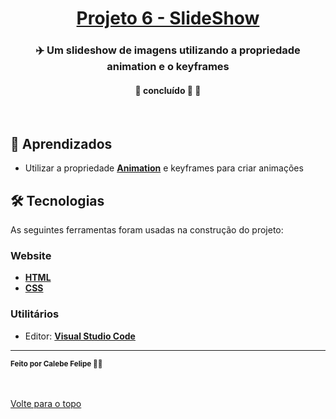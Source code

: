 <h1 align="center">
     <a href="#" alt="website de agencia de viagem">Projeto 6 - SlideShow</a>
</h1>

<h3 align="center">
    ✈️ Um slideshow de imagens utilizando a propriedade animation e o keyframes 
</h3>

<h4 align="center">
	🚧 concluído 🚀 🚧
</h4>

<br />
<!--<img align="center" src="./calculadora_curso/images/layout-calculadora-curso.gif" alt="animação da interação com página">
<br><br>-->


## 🧠 Aprendizados

- Utilizar a propriedade **[Animation](https://www.w3schools.com/css/css3_animations.asp)** e keyframes para criar animações 


## 🛠 Tecnologias

As seguintes ferramentas foram usadas na construção do projeto:

### **Website**  

-   **[HTML](https://developer.mozilla.org/pt-BR/docs/Web/HTML)**
-   **[CSS](https://developer.mozilla.org/pt-BR/docs/Web/CSS)**

### **Utilitários**

-   Editor:  **[Visual Studio Code](https://code.visualstudio.com/)**  

---

 <sub><b>Feito por Calebe Felipe 👋🏽</b></sub><br><br>
 
 <br />
 <a href="#top">Volte para o topo</a>